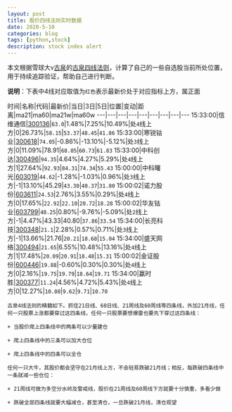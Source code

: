 ```yaml
---
layout: post
title: 股价四线法则实时数据
date: 2020-5-10
categories: blog
tags: [python,stock]
description: stock index alert
---
```



本文根据雪球大v[古泉](https://xueqiu.com/u/7148646888)的[古泉四线法则](https://xueqiu.com/7148646888/130498192)，计算了自己的一些自选股当前所处位置，用于持续追踪验证，帮助自己进行判断。

**说明**：下表中4线对应取值为`红色`表示最新价处于对应指标上方，属正面

时间|名称|代码|最新价|当日|3日|5日|位置|变动|距离|ma21|ma60|ma21w|ma60w
---|---|---|---|---|---|---|---|---
15:33:00|信维通信|[300136](https://xueqiu.com/S/SZ300136)|`63.0`|1.48%|7.25%|10.49%|处`4`线上方|0|26.73%|`58.15`|`53.37`|`48.45`|`41.86`
15:33:00|寒锐钴业|[300618](https://xueqiu.com/S/SZ300618)|`74.05`|-0.86%|-13.10%|-5.12%|处`3`线上方|0|11.09%|78.91|`68.05`|`60.73`|`61.83`
15:33:00|中科创达|[300496](https://xueqiu.com/S/SZ300496)|`94.35`|4.64%|4.27%|5.29%|处`4`线上方|1|27.64%|`92.93`|`84.31`|`74.34`|`55.43`
15:00:00|中科曙光|[603019](https://xueqiu.com/S/SH603019)|`44.62`|-1.28%|-1.03%|0.96%|处`3`线上方|-1|13.10%|45.29|`43.30`|`40.37`|`31.80`
15:00:02|诺力股份|[603611](https://xueqiu.com/S/SH603611)|`24.53`|2.76%|3.55%|0.29%|处`4`线上方|0|17.65%|`22.92`|`22.10`|`20.72`|`18.28`
15:00:02|华友钴业|[603799](https://xueqiu.com/S/SH603799)|`40.25`|0.80%|-9.76%|-5.09%|处`2`线上方|-1|4.47%|43.33|40.80|`37.86`|`33.54`
15:34:00|长亮科技|[300348](https://xueqiu.com/S/SZ300348)|`21.1`|2.28%|0.57%|0.71%|处`3`线上方|-1|13.66%|21.76|`20.21`|`18.68`|`15.04`
15:34:00|盛天网络|[300494](https://xueqiu.com/S/SZ300494)|`21.65`|6.55%|10.48%|13.16%|处`4`线上方|1|17.48%|`20.09`|`20.91`|`18.48`|`15.31`
15:00:02|金证股份|[600446](https://xueqiu.com/S/SH600446)|`19.88`|-0.60%|0.30%|0.30%|处`4`线上方|0|2.16%|`19.75`|`19.79`|`18.64`|`19.71`
15:34:00|赢时胜|[300377](https://xueqiu.com/S/SZ300377)|`11.24`|4.56%|4.72%|5.43%|处`4`线上方|0|12.27%|`10.08`|`9.62`|`9.71`|`10.70`

```
古泉4线法则的精髓如下。抓住21日线、60日线、21周线及60周线等四条线，外加21月线，任何一只股票上涨都要穿过这四条线，任何一只股票要想爆雷也要先下穿过这四条线：

+ 当股价爬上四条线中的两条可以少量建仓

+ 爬上四条线中的三条可以加大仓位

+ 爬上四条线中的四条可以全仓

任何一只大牛，其股价都会坚守在21月线上方，不会轻易跌破21月线；相反，每跌破四条线中一条就减一些仓位：

+ 21周线可做为多空分水岭及警戒线，股价在21周线及60周线下方就要十分慎重，多看少做

+ 跌破全部四条线就要大幅减仓，甚至清仓，一旦跌破21月线，清仓观望
```